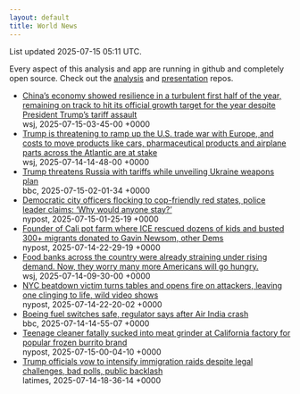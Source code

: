 ```yaml
---
layout: default
title: World News
---
```


<div markdown="0">
<div class="byline small text-muted">List updated <span class="datetime">2025-07-15 05:11 UTC</span>.</div>

<p>Every aspect of this analysis and app are running in github and completely open source. Check out the <a href="https://github.com/Castro-Media/Analysis">analysis</a> and <a href="https://github.com/Castro-Media/TopStoryReview.com">presentation</a> repos.</p>
<ul>
<li><a href='https://www.wsj.com/world/china/chinas-economy-slows-in-line-with-expectations-1c34e51f'>China&#8217;s economy showed resilience in a turbulent first half of the year, remaining on track to hit its official growth target for the year despite President Trump&#8217;s tariff assault</a><div class='byline small text-muted'>wsj, <span class="datetime">2025-07-15-03-45-00 +0000</span></div></li>
<li><a href='https://www.wsj.com/economy/trade/european-union-exports-tariffs-explained-64acab19'>Trump is threatening to ramp up the U.S. trade war with Europe, and costs to move products like cars, pharmaceutical products and airplane parts across the Atlantic are at stake</a><div class='byline small text-muted'>wsj, <span class="datetime">2025-07-14-14-48-00 +0000</span></div></li>
<li><a href='https://www.bbc.com/news/articles/czdv20v9lp1o'>Trump threatens Russia with tariffs while unveiling Ukraine weapons plan</a><div class='byline small text-muted'>bbc, <span class="datetime">2025-07-15-02-01-34 +0000</span></div></li>
<li><a href='https://nypost.com/2025/07/14/us-news/blue-city-officers-flocking-to-cop-friendly-red-states/'>Democratic city officers flocking to cop-friendly red states, police leader claims: &#8216;Why would anyone stay?&#8217;</a><div class='byline small text-muted'>nypost, <span class="datetime">2025-07-15-01-25-19 +0000</span></div></li>
<li><a href='https://nypost.com/2025/07/14/us-news/founder-of-cali-pot-farm-busted-by-ice-donated-to-gavin-newsom-other-dems/'>Founder of Cali pot farm where ICE rescued dozens of kids and busted 300+ migrants donated to Gavin Newsom, other Dems</a><div class='byline small text-muted'>nypost, <span class="datetime">2025-07-14-22-29-19 +0000</span></div></li>
<li><a href='https://www.wsj.com/economy/food-banks-are-running-out-of-food-exactly-when-more-americans-will-need-them-b6f4d784'>Food banks across the country were already straining under rising demand. Now, they worry many more Americans will go hungry.</a><div class='byline small text-muted'>wsj, <span class="datetime">2025-07-14-09-30-00 +0000</span></div></li>
<li><a href='https://nypost.com/2025/07/14/us-news/nyc-beatdown-victim-turns-tables-and-opens-fire-on-attackers-leaving-one-clinging-to-life-wild-video-shows/'>NYC beatdown victim turns tables and opens fire on attackers, leaving one clinging to life, wild video shows</a><div class='byline small text-muted'>nypost, <span class="datetime">2025-07-14-22-20-02 +0000</span></div></li>
<li><a href='https://www.bbc.com/news/articles/ce9xpgnx3vdo'>Boeing fuel switches safe, regulator says after Air India crash</a><div class='byline small text-muted'>bbc, <span class="datetime">2025-07-14-14-55-07 +0000</span></div></li>
<li><a href='https://nypost.com/2025/07/14/us-news/teenage-cleaner-fatally-sucked-into-meat-grinder-at-california-factory-for-popular-frozen-burrito-brand/'>Teenage cleaner fatally sucked into meat grinder at California factory for popular frozen burrito brand</a><div class='byline small text-muted'>nypost, <span class="datetime">2025-07-15-00-04-10 +0000</span></div></li>
<li><a href='https://www.latimes.com/california/story/2025-07-14/la-me-trump-sweeps-ice'>Trump officials vow to intensify immigration raids despite legal challenges, bad polls, public backlash</a><div class='byline small text-muted'>latimes, <span class="datetime">2025-07-14-18-36-14 +0000</span></div></li>
</ul>
</div>
